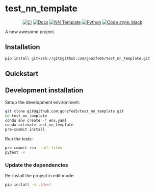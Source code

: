 # test_nn_template

<p align="center">
    <a href="https://github.com/gonzfe05/test_nn_template/actions/workflows/test_suite.yml"><img alt="CI" src=https://img.shields.io/github/workflow/status/gonzfe05/test_nn_template/Test%20Suite/main?label=main%20checks></a>
    <a href="https://gonzfe05.github.io/test_nn_template"><img alt="Docs" src=https://img.shields.io/github/deployments/gonzfe05/test_nn_template/github-pages?label=docs></a>
    <a href="https://github.com/grok-ai/nn-template"><img alt="NN Template" src="https://shields.io/badge/nn--template-0.1.0-beta0-emerald?style=flat&labelColor=gray"></a>
    <a href="https://www.python.org/downloads/"><img alt="Python" src="https://img.shields.io/badge/python-3.9-blue.svg"></a>
    <a href="https://black.readthedocs.io/en/stable/"><img alt="Code style: black" src="https://img.shields.io/badge/code%20style-black-000000.svg"></a>
</p>

A new awesome project.


## Installation

```bash
pip install git+ssh://git@github.com/gonzfe05/test_nn_template.git
```


## Quickstart

[comment]: <> (> Fill me!)


## Development installation

Setup the development environment:

```bash
git clone git@github.com:gonzfe05/test_nn_template.git
cd test_nn_template
conda env create -f env.yaml
conda activate test_nn_template
pre-commit install
```

Run the tests:

```bash
pre-commit run --all-files
pytest -v
```


### Update the dependencies

Re-install the project in edit mode:

```bash
pip install -e .[dev]
```
